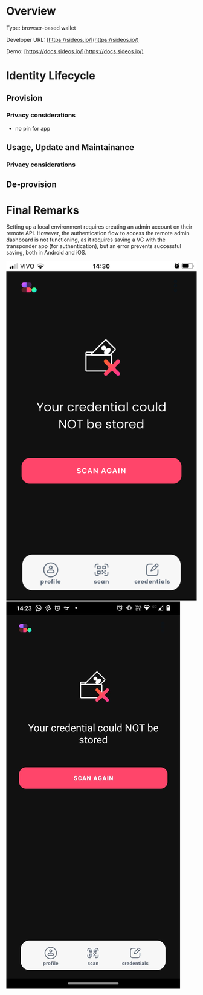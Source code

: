 
# Overview

Type:  browser-based wallet

Developer URL: [https://sideos.io/](https://sideos.io/)

Demo: [https://docs.sideos.io/](https://docs.sideos.io/)

# Identity Lifecycle

## Provision


### Privacy considerations
- no pin for app

## Usage, Update and Maintainance



### Privacy considerations

## De-provision

# Final Remarks


Setting up a local environment requires creating an admin account on their remote API. However, the authentication flow to access the remote admin dashboard is not functioning, as it requires saving a VC with the transponder app (for authentication), but an error prevents successful saving, both in Android and iOS.

<img src="../imgs/wallets/sideostransponder/sideos-not-saving-vc.png">
<img src="../imgs/wallets/sideostransponder/sideos-not-saving-vc-android.jpeg">

